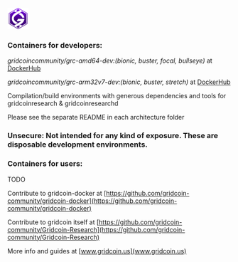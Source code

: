 ![gridcoin logo](https://github.com/gridcoin-community/Gridcoin-Research/blob/development/share/icons/hicolor/48x48/apps/gridcoinresearch.png "gridcoin logo")

### Containers for developers:

*gridcoincommunity/grc-amd64-dev:(bionic, buster, focal, bullseye)*  at [DockerHub](https://hub.docker.com/r/gridcoincommunity/grc-amd64-dev)

*gridcoincommunity/grc-arm32v7-dev:(bionic, buster, stretch)*  at [DockerHub](https://hub.docker.com/r/gridcoincommunity/grc-arm32v7-dev)

Compilation/build environments with generous dependencies and tools for gridcoinresearch & gridcoinresearchd

Please see the separate README in each architecture folder

### Unsecure: Not intended for any kind of exposure. These are disposable development environments.

### Containers for users:

TODO


Contribute to gridcoin-docker at [https://github.com/gridcoin-community/gridcoin-docker](https://github.com/gridcoin-community/gridcoin-docker)

Contribute to gridcoin itself at [https://github.com/gridcoin-community/Gridcoin-Research](https://github.com/gridcoin-community/Gridcoin-Research)

More info and guides at [www.gridcoin.us](www.gridcoin.us)
